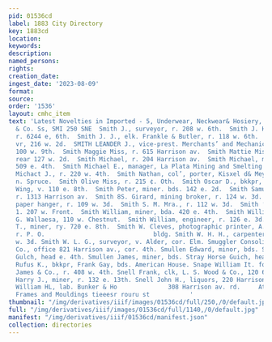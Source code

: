 ```yaml
---
pid: 01536cd
label: 1883 City Directory
key: 1883cd
location: 
keywords: 
description: 
named_persons: 
rights: 
creation_date: 
ingest_date: '2023-08-09'
format: 
source: 
order: '1536'
layout: cmhc_item
text: 'Latest Novelties in Imported - 5, Underwear, Neckwear& Hosiery, Geo. C. Steele
  & Co. Ss, SMI 250 SNE  Smith J., surveyor, r. 208 w. 6th.  Smith J. H., carpenter,
  r. 6244 e, 6th.  Smith J. J., elk. Frankle & Butler, r. 118 w. 6th.  Smith Kit C.,
  vr, 216 w. 2d.  SMITH LEANDER J., vice-prest. Merchants’ and Mechanics’ Bank, r.
  100 w. 9th.  Smith Maggie Miss, r. 615 Harrison av.  Smith Mattie Miss, col’d, r.
  rear 127 w. 2d.  Smith Michael, r. 204 Harrison av.  Smith Michael, miner, bds.
  509 e. 4th.  Smith Michael E., manager, La Plata Mining and Smelting Co., r. Denver,  Smith
  Michact J., r. 220 w. 4th.  Smith Nathan, col’, porter, Kisxel d& Meyer, r. 407
  n. Spruce.  Smith Olive Miss, r. 215 ¢. Oth.  Smith Oscar D., bkkpr, Chatfield &
  Wing, v. 110 e. 8th.  Smith Peter, miner. bds. 142 e. 2d.  Smith Samuel B., expressman,
  r. 1313 Harrison av.  Smith 8S. Girard, mining broker, r. 124 w. 3d.  Smith S. H.,
  paper hanger, r. 109 w. 3d.  Smith S. M. Mra., r. 112 w. 3d.  Smith ‘Thomas, miner,
  1. 207 w. Front.  Smith William, miner, bda. 420 e. 4th.  Smith William, barber,
  G. Wallaesa, 110 w. Chestnut.  Smith William, engineer, r. 126 e. 3d.  Smith William
  T., miner, ry. 720 e. 8th.  Smith W. Cleves, photographic printer, A. Brisbois,
  r. P. O.                              bldg. Smith W. H. H., carpenter, r. rear 119
  w. 3d. Smith W. L. G., surveyor, v. Alder, cor. Elm. Smuggler Consolidated Mining’
  Co., office 821 Harrison av., cor. 4th. Smullen Edward, minor, bds. Stray Horse
  Gulch, head e. 4th. Smullen James, miner, bds. Stray Horse Guich, head e. 4th. Smythe
  Rufus K., bkkpr, Frank Gay, bds. American House. Snape William It. foreman, Eddy,
  James & Co., r. 408 w. 4th. Snell Frank, clk, L. S. Wood & Co., 120 6. 6th. Snell
  Harry J., miner, r. 132 e. 13th. Snell John H., liquors, 220 Harrison av., Snelling
  William HL, lab. Bunker & Ho              308 Harrison av. rd.     At Oleson & Ovren  Picture
  Frames and Mouldings tieeesr rouru st           '
thumbnail: "/img/derivatives/iiif/images/01536cd/full/250,/0/default.jpg"
full: "/img/derivatives/iiif/images/01536cd/full/1140,/0/default.jpg"
manifest: "/img/derivatives/iiif/01536cd/manifest.json"
collection: directories
---
```

